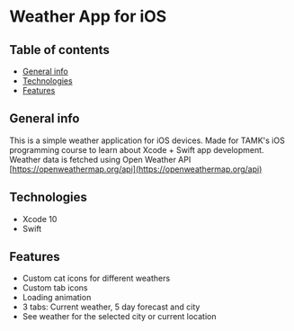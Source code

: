 # Weather App for iOS
## Table of contents
* [General info](#general-info)
* [Technologies](#technologies)
* [Features](#features)

## General info
This is a simple weather application for iOS devices. Made for TAMK's iOS programming course to learn about Xcode + Swift app development. Weather data is fetched using Open Weather API [https://openweathermap.org/api](https://openweathermap.org/api)
	
## Technologies
* Xcode 10
* Swift

## Features
* Custom cat icons for different weathers
* Custom tab icons
* Loading animation
* 3 tabs: Current weather, 5 day forecast and city
* See weather for the selected city or current location
